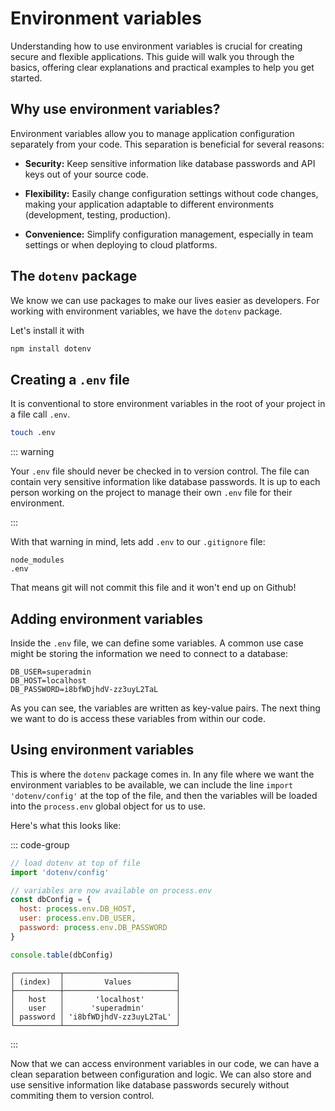 # Environment variables

Understanding how to use environment variables is crucial for creating secure
and flexible applications. This guide will walk you through the basics, offering
clear explanations and practical examples to help you get started.

## Why use environment variables?

Environment variables allow you to manage application configuration separately
from your code. This separation is beneficial for several reasons:

- **Security:** Keep sensitive information like database passwords and API keys
  out of your source code.

- **Flexibility:** Easily change configuration settings without code changes,
  making your application adaptable to different environments (development,
  testing, production).

- **Convenience:** Simplify configuration management, especially in team
  settings or when deploying to cloud platforms.

## The `dotenv` package

We know we can use packages to make our lives easier as developers. For working
with environment variables, we have the `dotenv` package.

Let's install it with

```bash
npm install dotenv
```

## Creating a `.env` file

It is conventional to store environment variables in the root of your project in
a file call `.env`.

```bash
touch .env
```

::: warning

Your `.env` file should never be checked in to version control. The file can
contain very sensitive information like database passwords. It is up to each
person working on the project to manage their own `.env` file for their
environment.

:::

With that warning in mind, lets add `.env` to our `.gitignore` file:

```.gitignore
node_modules
.env
```

That means git will not commit this file and it won't end up on Github!

## Adding environment variables

Inside the `.env` file, we can define some variables. A common use case might be
storing the information we need to connect to a database:

```.env
DB_USER=superadmin
DB_HOST=localhost
DB_PASSWORD=i8bfWDjhdV-zz3uyL2TaL
```

As you can see, the variables are written as key-value pairs. The next thing we
want to do is access these variables from within our code.

## Using environment variables

This is where the `dotenv` package comes in. In any file where we want the
environment variables to be available, we can include the line
`import 'dotenv/config'` at the top of the file, and then the variables will be
loaded into the `process.env` global object for us to use.

Here's what this looks like:

::: code-group

```js
// load dotenv at top of file
import 'dotenv/config'

// variables are now available on process.env
const dbConfig = {
  host: process.env.DB_HOST,
  user: process.env.DB_USER,
  password: process.env.DB_PASSWORD
}

console.table(dbConfig)
```

```console [output]
┌──────────┬─────────────────────────┐
│ (index)  │         Values          │
├──────────┼─────────────────────────┤
│   host   │       'localhost'       │
│   user   │      'superadmin'       │
│ password │ 'i8bfWDjhdV-zz3uyL2TaL' │
└──────────┴─────────────────────────┘
```

:::

Now that we can access environment variables in our code, we can have a clean
separation between configuration and logic. We can also store and use sensitive
information like database passwords securely without commiting them to version
control.
